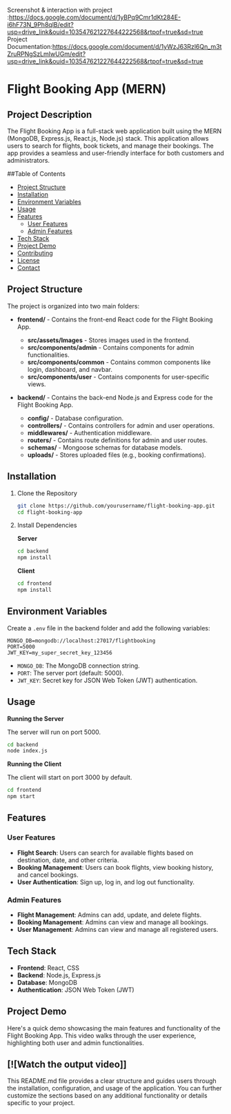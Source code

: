 
Screenshot & interaction with project :https://docs.google.com/document/d/1yBPq9Cmr1dKt284E-i6hF73N_9Ph8qlB/edit?usp=drive_link&ouid=103547621227644222568&rtpof=true&sd=true
Project Documentation:https://docs.google.com/document/d/1yWzJ63Rzl6Qn_m3tZruRPNgSzLmIwUGm/edit?usp=drive_link&ouid=103547621227644222568&rtpof=true&sd=true


# Flight Booking App (MERN)

## Project Description

The Flight Booking App is a full-stack web application built using the MERN (MongoDB, Express.js, React.js, Node.js) stack. This application allows users to search for flights, book tickets, and manage their bookings. The app provides a seamless and user-friendly interface for both customers and administrators.

##Table of Contents

- [Project Structure](#project-structure)
- [Installation](#installation)
- [Environment Variables](#environment-variables)
- [Usage](#usage)
- [Features](#features)
  - [User Features](#user-features)
  - [Admin Features](#admin-features)
- [Tech Stack](#tech-stack)
- [Project Demo](#project-demo)
- [Contributing](#contributing)
- [License](#license)
- [Contact](#contact)

## Project Structure

The project is organized into two main folders:

- **frontend/** - Contains the front-end React code for the Flight Booking App.
  - **src/assets/Images** - Stores images used in the frontend.
  - **src/components/admin** - Contains components for admin functionalities.
  - **src/components/common** - Contains common components like login, dashboard, and navbar.
  - **src/components/user** - Contains components for user-specific views.

- **backend/** - Contains the back-end Node.js and Express code for the Flight Booking App.
  - **config/** - Database configuration.
  - **controllers/** - Contains controllers for admin and user operations.
  - **middlewares/** - Authentication middleware.
  - **routers/** - Contains route definitions for admin and user routes.
  - **schemas/** - Mongoose schemas for database models.
  - **uploads/** - Stores uploaded files (e.g., booking confirmations).

## Installation

1. Clone the Repository
   ```bash
   git clone https://github.com/yourusername/flight-booking-app.git
   cd flight-booking-app
   ```
2. Install Dependencies

   **Server**
   ```bash
   cd backend
   npm install
   ```

   **Client**
   ```bash
   cd frontend
   npm install
   ```

## Environment Variables

Create a `.env` file in the backend folder and add the following variables:

```plaintext
MONGO_DB=mongodb://localhost:27017/flightbooking
PORT=5000
JWT_KEY=my_super_secret_key_123456
```

- `MONGO_DB`: The MongoDB connection string.
- `PORT`: The server port (default: 5000).
- `JWT_KEY`: Secret key for JSON Web Token (JWT) authentication.

## Usage

**Running the Server**

The server will run on port 5000.

```bash
cd backend
node index.js
```

**Running the Client**

The client will start on port 3000 by default.

```bash
cd frontend
npm start
```

## Features

### User Features

- **Flight Search**: Users can search for available flights based on destination, date, and other criteria.
- **Booking Management**: Users can book flights, view booking history, and cancel bookings.
- **User Authentication**: Sign up, log in, and log out functionality.

### Admin Features

- **Flight Management**: Admins can add, update, and delete flights.
- **Booking Management**: Admins can view and manage all bookings.
- **User Management**: Admins can view and manage all registered users.

## Tech Stack

- **Frontend**: React, CSS
- **Backend**: Node.js, Express.js
- **Database**: MongoDB
- **Authentication**: JSON Web Token (JWT)

## Project Demo

Here's a quick demo showcasing the main features and functionality of the Flight Booking App. This video walks through the user experience, highlighting both user and admin functionalities.

[![Watch the output video]]
---

This README.md file provides a clear structure and guides users through the installation, configuration, and usage of the application. You can further customize the sections based on any additional functionality or details specific to your project.
